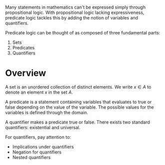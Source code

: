 Many statements in mathematics can't be expressed simply through propositional logic. With propositional logic lacking expressiveness, predicate logic tackles this by adding the notion of variables and quantifiers. 

Predicate logic can be thought of as composed of three fundamental parts:
1) Sets
2) Predicates
3) Quantifiers

# Overview
A set is an unordered collection of distinct elements. We write $x \in A$ to denote an element $x$ in the set $A$. 

A predicate is a statement containing variables that evaluates to true or false depending on the value of the variable. The possible values for the variables is defined through the domain.

A quantifier makes a predicate true or false. There exists two standard quantifiers: existential and universal.

For quantifiers, pay attention to:
- Implications under quantifiers
- Negation for quantifiers
- Nested quantifiers